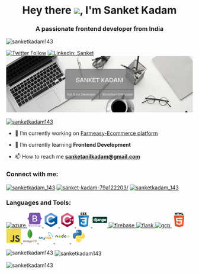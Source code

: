 
<h1 align="center"> Hey there <img src="https://media.giphy.com/media/hvRJCLFzcasrR4ia7z/giphy.gif" width="25px">, I'm Sanket Kadam </h1>
<h3 align="center">A passionate frontend developer from India</h3>

<p align="left"> <img src="https://komarev.com/ghpvc/?username=sanketkadam143&label=Profile%20views&color=0e75b6&style=flat" alt="sanketkadam143" /> </p>

[![Twitter Follow](https://img.shields.io/twitter/follow/SanketKadam_143?label=Follow)](https://twitter.com/intent/follow?screen_name=Sanketkadam_143)
[![Linkedin: Sanket](https://img.shields.io/badge/-Sanket-blue?style=flat-square&logo=Linkedin&logoColor=white&link=https://www.linkedin.com/in/sanket-kadam-79a122203/)](https://www.linkedin.com/in/sanket-kadam-79a122203/)<br>
<img src=githubbanner.png>

<p align="left"> <a href="https://github.com/ryo-ma/github-profile-trophy"><img src="https://github-profile-trophy.vercel.app/?username=sanketkadam143" alt="sanketkadam143" /></a> </p>

- 🔭 I’m currently working on [Farmeasy-Ecommerce platform](https://wonderful-stone-081244300.azurestaticapps.net/)

- 🌱 I’m currently learning **Frontend Development**

- 📫 How to reach me **sanketanilkadam@gmail.com**

<h3 align="left">Connect with me:</h3>
<p align="left">
<a href="https://twitter.com/sanketkadam_143" target="blank"><img align="center" src="https://raw.githubusercontent.com/rahuldkjain/github-profile-readme-generator/master/src/images/icons/Social/twitter.svg" alt="sanketkadam_143" height="30" width="40" /></a>
<a href="https://linkedin.com/in/sanket-kadam-79a122203/" target="blank"><img align="center" src="https://raw.githubusercontent.com/rahuldkjain/github-profile-readme-generator/master/src/images/icons/Social/linked-in-alt.svg" alt="sanket-kadam-79a122203/" height="30" width="40" /></a>
<a href="https://instagram.com/sanketkadam_143" target="blank"><img align="center" src="https://raw.githubusercontent.com/rahuldkjain/github-profile-readme-generator/master/src/images/icons/Social/instagram.svg" alt="sanketkadam_143" height="30" width="40" /></a>
</p>

<h3 align="left">Languages and Tools:</h3>
<p align="left"> <a href="https://azure.microsoft.com/en-in/" target="_blank" rel="noreferrer"> <img src="https://www.vectorlogo.zone/logos/microsoft_azure/microsoft_azure-icon.svg" alt="azure" width="40" height="40"/> </a> <a href="https://getbootstrap.com" target="_blank" rel="noreferrer"> <img src="https://raw.githubusercontent.com/devicons/devicon/master/icons/bootstrap/bootstrap-plain-wordmark.svg" alt="bootstrap" width="40" height="40"/> </a> <a href="https://www.cprogramming.com/" target="_blank" rel="noreferrer"> <img src="https://raw.githubusercontent.com/devicons/devicon/master/icons/c/c-original.svg" alt="c" width="40" height="40"/> </a> <a href="https://www.w3schools.com/cpp/" target="_blank" rel="noreferrer"> <img src="https://raw.githubusercontent.com/devicons/devicon/master/icons/cplusplus/cplusplus-original.svg" alt="cplusplus" width="40" height="40"/> </a> <a href="https://www.w3schools.com/css/" target="_blank" rel="noreferrer"> <img src="https://raw.githubusercontent.com/devicons/devicon/master/icons/css3/css3-original-wordmark.svg" alt="css3" width="40" height="40"/> </a> <a href="https://www.djangoproject.com/" target="_blank" rel="noreferrer"> <img src="https://raw.githubusercontent.com/devicons/devicon/master/icons/django/django-original.svg" alt="django" width="40" height="40"/> </a> <a href="https://firebase.google.com/" target="_blank" rel="noreferrer"> <img src="https://www.vectorlogo.zone/logos/firebase/firebase-icon.svg" alt="firebase" width="40" height="40"/> </a> <a href="https://flask.palletsprojects.com/" target="_blank" rel="noreferrer"> <img src="https://www.vectorlogo.zone/logos/pocoo_flask/pocoo_flask-icon.svg" alt="flask" width="40" height="40"/> </a> <a href="https://cloud.google.com" target="_blank" rel="noreferrer"> <img src="https://www.vectorlogo.zone/logos/google_cloud/google_cloud-icon.svg" alt="gcp" width="40" height="40"/> </a> <a href="https://www.w3.org/html/" target="_blank" rel="noreferrer"> <img src="https://raw.githubusercontent.com/devicons/devicon/master/icons/html5/html5-original-wordmark.svg" alt="html5" width="40" height="40"/> </a> <a href="https://developer.mozilla.org/en-US/docs/Web/JavaScript" target="_blank" rel="noreferrer"> <img src="https://raw.githubusercontent.com/devicons/devicon/master/icons/javascript/javascript-original.svg" alt="javascript" width="40" height="40"/> </a> <a href="https://www.mongodb.com/" target="_blank" rel="noreferrer"> <img src="https://raw.githubusercontent.com/devicons/devicon/master/icons/mongodb/mongodb-original-wordmark.svg" alt="mongodb" width="40" height="40"/> </a> <a href="https://www.mysql.com/" target="_blank" rel="noreferrer"> <img src="https://raw.githubusercontent.com/devicons/devicon/master/icons/mysql/mysql-original-wordmark.svg" alt="mysql" width="40" height="40"/> </a> <a href="https://nodejs.org" target="_blank" rel="noreferrer"> <img src="https://raw.githubusercontent.com/devicons/devicon/master/icons/nodejs/nodejs-original-wordmark.svg" alt="nodejs" width="40" height="40"/> </a> <a href="https://www.python.org" target="_blank" rel="noreferrer"> <img src="https://raw.githubusercontent.com/devicons/devicon/master/icons/python/python-original.svg" alt="python" width="40" height="40"/> </a> </p>

<p><img align="left" src="https://github-readme-stats.vercel.app/api/top-langs?username=sanketkadam143&show_icons=true&locale=en&layout=compact" alt="sanketkadam143" /></p>

<p>&nbsp;<img align="center" src="https://github-readme-stats.vercel.app/api?username=sanketkadam143&show_icons=true&locale=en" alt="sanketkadam143" /></p>

<p><img align="center" src="https://github-readme-streak-stats.herokuapp.com/?user=sanketkadam143&" alt="sanketkadam143" /></p>

